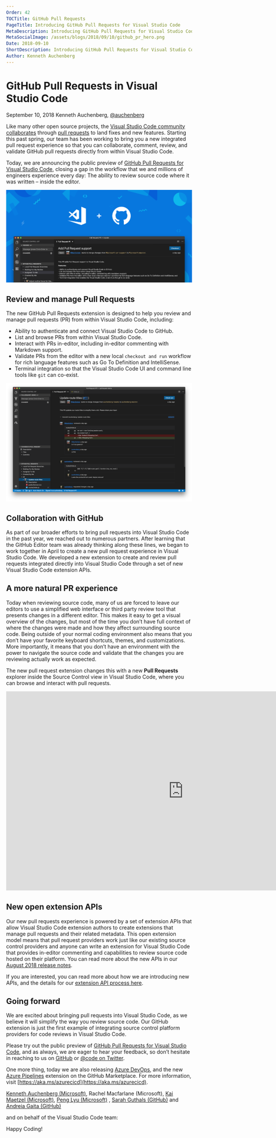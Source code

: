 ```yaml
---
Order: 42
TOCTitle: GitHub Pull Requests
PageTitle: Introducing GitHub Pull Requests for Visual Studio Code
MetaDescription: Introducing GitHub Pull Requests for Visual Studio Code
MetaSocialImage: /assets/blogs/2018/09/10/github_pr_hero.png
Date: 2018-09-10
ShortDescription: Introducing GitHub Pull Requests for Visual Studio Code
Author: Kenneth Auchenberg
---
```


# GitHub Pull Requests in Visual Studio Code

September 10, 2018 Kenneth Auchenberg,
[@auchenberg](https://twitter.com/auchenberg)

Like many other open source projects, the
[Visual Studio Code community collaborates](https://github.com/Microsoft/vscode)
through [pull requests](https://github.com/Microsoft/vscode/pulls) to land fixes
and new features. Starting this past spring, our team has been working to bring
you a new integrated pull request experience so that you can collaborate,
comment, review, and validate GitHub pull requests directly from within Visual
Studio Code.

Today, we are announcing the public preview of
[GitHub Pull Requests for Visual Studio Code](https://aka.ms/vscodepr-download),
closing a gap in the workflow that we and millions of engineers experience every
day: The ability to review source code where it was written – inside the editor.

![hero](github_pr_hero.png)

## Review and manage Pull Requests

The new GitHub Pull Requests extension is designed to help you review and manage
pull requests (PR) from within Visual Studio Code, including:

-   Ability to authenticate and connect Visual Studio Code to GitHub.
-   List and browse PRs from within Visual Studio Code.
-   Interact with PRs in-editor, including in-editor commenting with Markdown
    support.
-   Validate PRs from the editor with a new local `checkout and run` workflow
    for rich language features such as Go To Definition and IntelliSense.
-   Terminal integration so that the Visual Studio Code UI and command line
    tools like `git` can co-exist.

![overview](github_pr_overview.png)

## Collaboration with GitHub

As part of our broader efforts to bring pull requests into Visual Studio Code in
the past year, we reached out to numerous partners. After learning that the
GitHub Editor team was already thinking along these lines, we began to work
together in April to create a new pull request experience in Visual Studio Code.
We developed a new extension to create and review pull requests integrated
directly into Visual Studio Code through a set of new Visual Studio Code
extension APIs.

## A more natural PR experience

Today when reviewing source code, many of us are forced to leave our editors to
use a simplified web interface or third party review tool that presents changes
in a different editor. This makes it easy to get a visual overview of the
changes, but most of the time you don’t have full context of where the changes
were made and how they affect surrounding source code. Being outside of your
normal coding environment also means that you don’t have your favorite keyboard
shortcuts, themes, and customizations. More importantly, it means that you don’t
have an environment with the power to navigate the source code and validate that
the changes you are reviewing actually work as expected.

The new pull request extension changes this with a new **Pull Requests**
explorer inside the Source Control view in Visual Studio Code, where you can
browse and interact with pull requests.

<iframe src="https://channel9.msdn.com/Events/Microsoft-Azure/Azure-DevOps-Launch-2018/A107/player" width="960" height="540" allowFullScreen frameBorder="0"></iframe>

## New open extension APIs

Our new pull requests experience is powered by a set of extension APIs that
allow Visual Studio Code extension authors to create extensions that manage pull
requests and their related metadata. This open extension model means that pull
request providers work just like our existing source control providers and
anyone can write an extension for Visual Studio Code that provides in-editor
commenting and capabilities to review source code hosted on their platform. You
can read more about the new APIs in our
[August 2018 release notes](https://code.visualstudio.com/updates/v1_27#_comment-providers).

If you are interested, you can read more about how we are introducing new APIs,
and the details for our
[extension API process here](https://github.com/Microsoft/vscode/wiki/Extension-API-process).

## Going forward

We are excited about bringing pull requests into Visual Studio Code, as we
believe it will simplify the way you review source code. Our GitHub extension is
just the first example of integrating source control platform providers for code
reviews in Visual Studio Code.

Please try out the public preview of
[GitHub Pull Requests for Visual Studio Code](https://aka.ms/vscodepr-download),
and as always, we are eager to hear your feedback, so don’t hesitate in reaching
to us on [GitHub](https://github.com/Microsoft/vscode-pull-request-github) or
[@code on Twitter](https://twitter.com/code).

One more thing, today we are also releasing
[Azure DevOps](https://azure.microsoft.com/services/devops), and the new
[Azure Pipelines](https://github.com/marketplace/azure-pipelines) extension on
the GitHub Marketplace. For more information, visit
[https://aka.ms/azurecicd](https://aka.ms/azurecicd).

[Kenneth Auchenberg (Microsoft)](https://twitter.com/auchenberg), Rachel
Macfarlane (Microsoft),
[Kai Maetzel (Microsoft)](https://twitter.com/kaimaetzel),
[Peng Lyu (Microsoft)](https://twitter.com/njukidreborn) ,
[Sarah Guthals (GitHub)](https://twitter.com/sarahguthals) and
[Andreia Gaita (GitHub)](https://twitter.com/shana)

and on behalf of the Visual Studio Code team:

Happy Coding!
